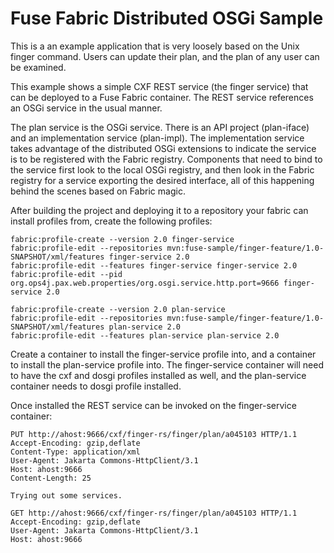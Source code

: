 # Fuse Fabric Distributed OSGi Sample

This is a an example application that is very loosely based on the Unix finger command. Users can update their
plan, and the plan of any user can be examined.

This example shows a simple CXF REST service (the finger service) that can be deployed to a Fuse Fabric container. The
REST service references an OSGi service in the usual manner.

The plan service is the OSGi service. There is an API project (plan-iface) and an implementation service (plan-impl).
The implementation service takes advantage of the distributed OSGi extensions to indicate the service is to 
be registered with the Fabric registry. Components that need to bind to the service first look to the local OSGi
registry, and then look in the Fabric registry for a service exporting the desired interface, all of this happening
behind the scenes based on Fabric magic.

After building the project and deploying it to a repository your fabric can install profiles from, create
the following profiles:

    fabric:profile-create --version 2.0 finger-service
    fabric:profile-edit --repositories mvn:fuse-sample/finger-feature/1.0-SNAPSHOT/xml/features finger-service 2.0
    fabric:profile-edit --features finger-service finger-service 2.0
    fabric:profile-edit --pid org.ops4j.pax.web.properties/org.osgi.service.http.port=9666 finger-service 2.0

    fabric:profile-create --version 2.0 plan-service
    fabric:profile-edit --repositories mvn:fuse-sample/finger-feature/1.0-SNAPSHOT/xml/features plan-service 2.0
    fabric:profile-edit --features plan-service plan-service 2.0

Create a container to install the finger-service profile into, and a container to install the plan-service profile
into. The finger-service container will need to have the cxf and dosgi profiles installed as well, and 
the plan-service container needs to dosgi profile installed.

Once installed the REST service can be invoked on the finger-service container:

    PUT http://ahost:9666/cxf/finger-rs/finger/plan/a045103 HTTP/1.1
    Accept-Encoding: gzip,deflate
    Content-Type: application/xml
    User-Agent: Jakarta Commons-HttpClient/3.1
    Host: ahost:9666
    Content-Length: 25

    Trying out some services.

    GET http://ahost:9666/cxf/finger-rs/finger/plan/a045103 HTTP/1.1
    Accept-Encoding: gzip,deflate
    User-Agent: Jakarta Commons-HttpClient/3.1
    Host: ahost:9666
